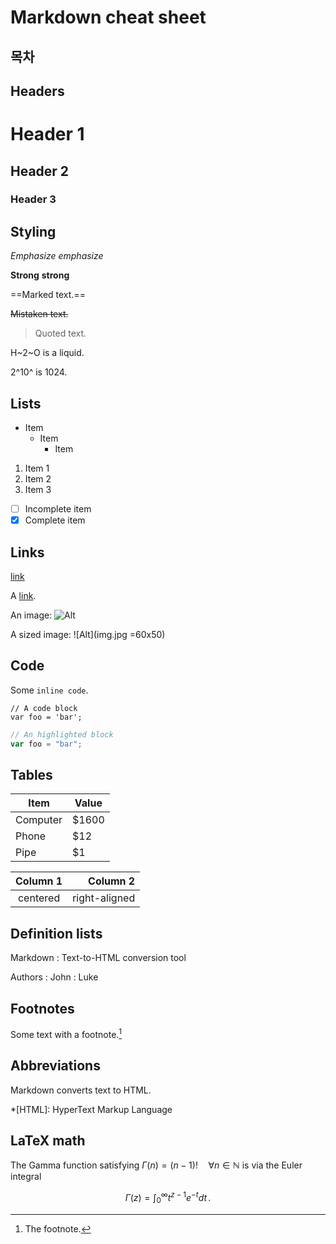 # Markdown cheat sheet

## 목차

## Headers

# Header 1

## Header 2

### Header 3

## Styling

_Emphasize_ _emphasize_

**Strong** **strong**

==Marked text.==

~~Mistaken text.~~

> Quoted text.

H~2~O is a liquid.

2^10^ is 1024.

## Lists

- Item
  - Item
    - Item

1. Item 1
2. Item 2
3. Item 3

- [ ] Incomplete item
- [x] Complete item

## Links

[link](http://example.com)

A [link](http://example.com).

An image: ![Alt](img.jpg)

A sized image: ![Alt](img.jpg =60x50)

## Code

Some `inline code`.

```
// A code block
var foo = 'bar';
```

```javascript
// An highlighted block
var foo = "bar";
```

## Tables

| Item     | Value |
| -------- | ----- |
| Computer | $1600 |
| Phone    | $12   |
| Pipe     | $1    |

| Column 1 |      Column 2 |
| :------: | ------------: |
| centered | right-aligned |

## Definition lists

Markdown
: Text-to-HTML conversion tool

Authors
: John
: Luke

## Footnotes

Some text with a footnote.[^1]

[^1]: The footnote.

## Abbreviations

Markdown converts text to HTML.

\*[HTML]: HyperText Markup Language

## LaTeX math

The Gamma function satisfying $\Gamma(n) = (n-1)!\quad\forall
n\in\mathbb N$ is via the Euler integral

$$
\Gamma(z) = \int_0^\infty t^{z-1}e^{-t}dt\,.
$$
